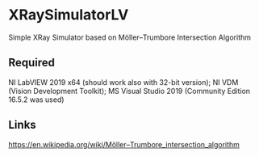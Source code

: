 # XRaySimulatorLV
Simple XRay Simulator based on Möller–Trumbore Intersection Algorithm

## Required
NI LabVIEW 2019 x64 (should work also with 32-bit version); NI VDM (Vision Development Toolkit); MS Visual Studio 2019 (Community Edition 16.5.2 was used)

## Links
https://en.wikipedia.org/wiki/Möller–Trumbore_intersection_algorithm
